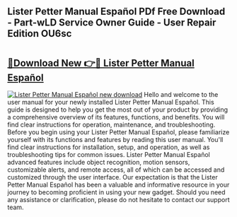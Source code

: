 ## Lister Petter Manual Español PDf Free Download - Part-wLD Service Owner Guide - User Repair Edition OU6sc

# <h2><a href="http://bc22659.oget.top/?id=Lister+Petter+Manual+Espa%c3%b1ol">🔗Download New 👉🔴 Lister Petter Manual Español</a></h2>

[![Lister Petter Manual Español new download](https://i.imgur.com/5g1atiW.png)](http://bc22659.oget.top/?id=Lister+Petter+Manual+Espa%c3%b1ol)
Hello and welcome to the user manual for your newly installed Lister Petter Manual Español. This guide is designed to help you get the most out of your product by providing a comprehensive overview of its features, functions, and benefits. You will find clear instructions for operation, maintenance, and troubleshooting. Before you begin using your Lister Petter Manual Español, please familiarize yourself with its functions and features by reading this user manual. You'll find clear instructions for installation, setup, and operation, as well as troubleshooting tips for common issues. Lister Petter Manual Español advanced features include object recognition, motion sensors, customizable alerts, and remote access, all of which can be accessed and customized through the user interface. Our expectation is that the Lister Petter Manual Español has been a valuable and informative resource in your journey to becoming proficient in using your new gadget. Should you need any assistance or clarification, please do not hesitate to contact our support team.
